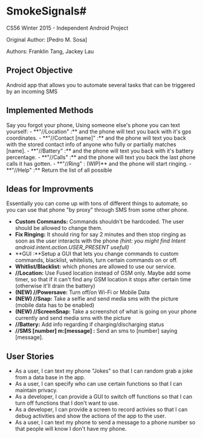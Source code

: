 # SmokeSignals#
CS56 Winter 2015 - Independent Android Project

Original Author: [Pedro M. Sosa]

Authors: Franklin Tang, Jackey Lau

<h2>Project Objective</h2>
Android app that allows you to automate several tasks that can be triggered by an incoming SMS

<h2>Implemented Methods</h2>
Say you forgot your phone, Using someone else's phone you can text yourself:
- **"//Location" :**  and the phone will text you back with it's gps coordinates.
- **"//Contact [name]" :** and the phone will text you back with the stored contact info of anyone who fully or partially matches [name].
- **"//Battery" :** and the phone will text you back with it's battery percentage.
- **"//Calls" :** and the phone will text you back the last phone calls it has gotten.
- **"//Ring" : (WIP)** and the phone will start ringing.
- **"//Help" :** Return the list of all possible 

<h2>Ideas for Improvments</h2>

Essentially you can come up with tons of different things to automate, so you can use that phone "by proxy" through SMS from some other phone.

- **Custom Commands:** Commands shouldn't be hardcoded. The user should be allowed to change them.
- **Fix Ringing:** It should ring for say 2 minutes and then stop ringing as soon as the user interacts with the phone *(hint: you might find Intent android.intent.action.USER_PRESENT usefull)*
- **GUI :**Setup a GUI that lets you change commands to custom commands, blacklist, whitelists, turn certain commands on or off.
- **Whitlist/Blacklist:** which phones are allowed to use our service.
- **//Location:** Use Fused location instead of GSM only. Maybe add some timer, so that if it can't find any GSM location it stops after certain time (otherwise it'll drain the battery)
- **(NEW) //Powersave:** Turn off/on Wi-Fi or Mobile Data
- **(NEW) //Snap:** Take a selfie and send media sms with the picture (mobile data has to be enabled)
- **(NEW) //ScreenSnap:** Take a screenshot of what is going on your phone currently and send media sms with the picture
- **//Battery:** Add info regarding if charging/discharging status
- **//SMS [number] m:[message] :** Send an sms to [number] saying [message].

<h2>User Stories</h2>

- As a user, I can text my phone "Jokes" so that I can random grab a joke from a data base in the app.
- As a user, I can specify who can use certain functions so that I can maintain privacy.
- As a developer, I can provide a GUI to switch off functions so that I can turn off functions that I don't want to use.
- As a developer, I can provide a screen to record activies so that I can debug activities and show the actions of the app to the user.
- As a user, I can text my phone to send a message to a phone number so that people will know I don't have my phone. 
